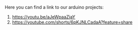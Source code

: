 Here you can find a link to our arduino projects: 
1. https://youtu.be/aJeWpaaZjaY 
2. https://youtube.com/shorts/6pKJNLCadaA?feature=share
